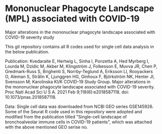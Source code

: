 # Mononuclear Phagocyte Landscape (MPL) associated with COVID-19
Major alterations in the mononuclear phagocyte landscape associated with COVID-19 severity study
 
This git repository contains all R codes used for single cell data analysis in the below publication. 

Publication: Kvedaraite E, Hertwig L, Sinha I, Ponzetta A, Hed Myrberg I, Lourda M, Dzidic M, Akber M, Klingström J, Folkesson E, Muvva JR, Chen P, Gredmark-Russ S, Brighenti S, Norrby-Teglund A, Eriksson LI, Rooyackers O, Aleman S, Strålin K, Ljunggren HG, Ginhoux F, Björkström NK, Henter JI, Svensson M; Karolinska KI/K COVID-19 Study Group. Major alterations in the mononuclear phagocyte landscape associated with COVID-19 severity. Proc Natl Acad Sci U S A. 2021 Feb 9;118(6):e2018587118. doi: 10.1073/pnas.2018587118.

Data: Single cell data was downloaded from NCBI GEO series GSE145926. Some of the Seurat R code used in this repository were adopted and modified from the publication titled "Single-cell landscape of bronchoalveolar immune cells in COVID-19 patients", which was attached with the above mentioned GEO serise no.   
